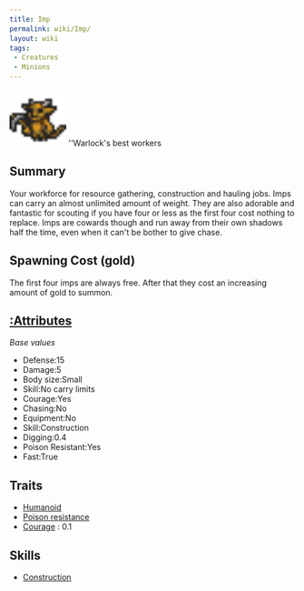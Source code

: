 ```yaml
---
title: Imp
permalink: wiki/Imp/
layout: wiki
tags:
 - Creatures
 - Minions
---
```


<img src="imp.png" title="fig:imp.png" alt="imp.png" width="100" />
''Warlock's best workers

Summary
-------

Your workforce for resource gathering, construction and hauling jobs.
Imps can carry an almost unlimited amount of weight. They are also
adorable and fantastic for scouting if you have four or less as the
first four cost nothing to replace. Imps are cowards though and run away
from their own shadows half the time, even when it can't be bother to
give chase.

Spawning Cost (gold)
--------------------

The first four imps are always free. After that they cost an increasing
amount of gold to summon.

[:Attributes](:Attributes "wikilink")
-------------------------------------

*Base values*

-   Defense:15
-   Damage:5
-   Body size:Small
-   Skill:No carry limits
-   Courage:Yes
-   Chasing:No
-   Equipment:No
-   Skill:Construction
-   Digging:0.4
-   Poison Resistant:Yes
-   Fast:True

Traits
------

-   [Humanoid](/wiki/Traits#Humanoid "wikilink")
-   [Poison resistance](/wiki/Traits#Poison_Resistance "wikilink")
-   [Courage](/wiki/Traits#Courage "wikilink") : 0.1

Skills
------

-   [Construction](/wiki/Skills#Construction "wikilink")

